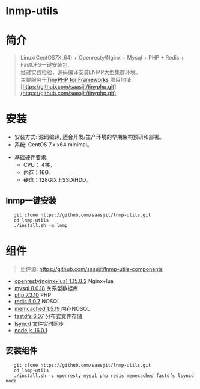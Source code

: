 lnmp-utils
============

简介
===

>  Linux(CentOS7X_64) + Openresty/Nginx + Mysql + PHP + Redis + FastDFS一键安装包.   
>  经过实践检验，源码编译安装LNMP大型集群环境。   
>  主要服务于[TinyPHP for Frameworks](https://github.com/saasjit/tinyphp.git) 项目地址: [https://github.com/saasjit/tinyphp.git](https://github.com/saasjit/tinyphp.git)    

安装
===
- 安装方式: 源码编译, 适合开发/生产环境的早期架构预研和部署。   
- 系统: CentOS 7.x x64 minimal。  
 
+ 基础硬件要求:
  - CPU： 4核，  
  - 内存：16G，  
  - 硬盘：128G以上SSD/HDD。 
   
lnmp一键安装  
---- 
```shell
   git clone https://github.com/saasjit/lnmp-utils.git
   cd lnmp-utils
   ./install.sh -m lnmp
```

组件
=======

> 组件源: https://github.com/saasjit/lnmp-utils-components

+ [openresty(nginx+lua) 1.15.8.2](https://github.com/openresty/openresty.git)     Nginx+lua   
+ [mysql 8.0.18](http://cdn.mysql.com/Downloads/MySQL-8.0/mysql-8.0.18.tar.gz)  关系型数据库   
+ [php 7.3.10](http://cn2.php.net/distributions/php-5.6.27.tar.gz)  PHP    
+ [redis 5.0.7](http://download.redis.io/releases/redis-5.0.7.tar.gz)  NOSQL   
+ [memcached 1.5.19 ](http://www.memcached.org/files/memcached-1.5.19.tar.gz)  内存NOSQL   
+ [fastdfs 6.07](https://github.com/happyfish100/fastdfs)  分布式文件存储   
+ [lsyncd](https://github.com/lsyncd/lsyncd)  文件实时同步   
+ [node.js 16.0.1](https://nodejs.org/)   

安装组件   
---
```shell
   git clone https://github.com/saasjit/lnmp-utils.git
   cd lnmp-utils
   ./install.sh -c openresty mysql php redis memecached fastdfs lsyncd node
```
